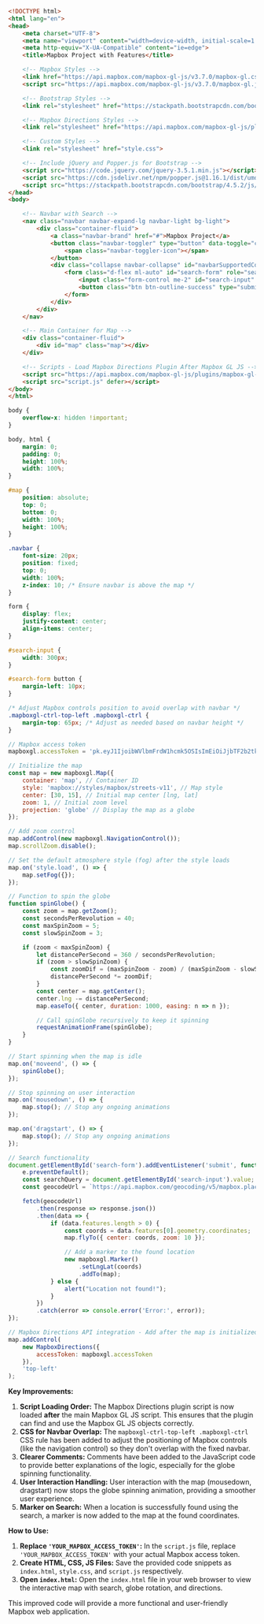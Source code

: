 ```html
<!DOCTYPE html>
<html lang="en">
<head>
    <meta charset="UTF-8">
    <meta name="viewport" content="width=device-width, initial-scale=1.0">
    <meta http-equiv="X-UA-Compatible" content="ie=edge">
    <title>Mapbox Project with Features</title>

    <!-- Mapbox Styles -->
    <link href="https://api.mapbox.com/mapbox-gl-js/v3.7.0/mapbox-gl.css" rel="stylesheet">
    <script src="https://api.mapbox.com/mapbox-gl-js/v3.7.0/mapbox-gl.js"></script>

    <!-- Bootstrap Styles -->
    <link rel="stylesheet" href="https://stackpath.bootstrapcdn.com/bootstrap/4.5.2/css/bootstrap.min.css">

    <!-- Mapbox Directions Styles -->
    <link rel="stylesheet" href="https://api.mapbox.com/mapbox-gl-js/plugins/mapbox-gl-directions/v4.3.1/mapbox-gl-directions.css" type="text/css">

    <!-- Custom Styles -->
    <link rel="stylesheet" href="style.css">

    <!-- Include jQuery and Popper.js for Bootstrap -->
    <script src="https://code.jquery.com/jquery-3.5.1.min.js"></script>
    <script src="https://cdn.jsdelivr.net/npm/popper.js@1.16.1/dist/umd/popper.min.js"></script>
    <script src="https://stackpath.bootstrapcdn.com/bootstrap/4.5.2/js/bootstrap.min.js"></script>
</head>
<body>

    <!-- Navbar with Search -->
    <nav class="navbar navbar-expand-lg navbar-light bg-light">
        <div class="container-fluid">
            <a class="navbar-brand" href="#">Mapbox Project</a>
            <button class="navbar-toggler" type="button" data-toggle="collapse" data-target="#navbarSupportedContent" aria-controls="navbarSupportedContent" aria-expanded="false" aria-label="Toggle navigation">
                <span class="navbar-toggler-icon"></span>
            </button>
            <div class="collapse navbar-collapse" id="navbarSupportedContent">
                <form class="d-flex ml-auto" id="search-form" role="search">
                    <input class="form-control me-2" id="search-input" type="search" placeholder="Search for places..." aria-label="Search">
                    <button class="btn btn-outline-success" type="submit">Search</button>
                </form>
            </div>
        </div>
    </nav>

    <!-- Main Container for Map -->
    <div class="container-fluid">
        <div id="map" class="map"></div>
    </div>

    <!-- Scripts - Load Mapbox Directions Plugin After Mapbox GL JS -->
    <script src="https://api.mapbox.com/mapbox-gl-js/plugins/mapbox-gl-directions/v4.3.1/mapbox-gl-directions.js"></script>
    <script src="script.js" defer></script> 
</body>
</html>
```

```css
body {
    overflow-x: hidden !important;
}

body, html {
    margin: 0;
    padding: 0;
    height: 100%;
    width: 100%;
}

#map {
    position: absolute;
    top: 0;
    bottom: 0;
    width: 100%;
    height: 100%;
}

.navbar {
    font-size: 20px;
    position: fixed;
    top: 0;
    width: 100%;
    z-index: 10; /* Ensure navbar is above the map */
}

form {
    display: flex;
    justify-content: center;
    align-items: center;
}

#search-input {
    width: 300px;
}

#search-form button {
    margin-left: 10px;
}

/* Adjust Mapbox controls position to avoid overlap with navbar */
.mapboxgl-ctrl-top-left .mapboxgl-ctrl {
    margin-top: 65px; /* Adjust as needed based on navbar height */
}
```

```javascript
// Mapbox access token
mapboxgl.accessToken = 'pk.eyJ1IjoibWVlbmFrdW1hcmk5OSIsImEiOiJjbTF2b2tkbGwwZDUyMmtzOTEzM3N6OGRyIn0.ULzQg5dQHvS4Hg6NxkNjVQ'; // Replace with your actual Mapbox access token

// Initialize the map
const map = new mapboxgl.Map({
    container: 'map', // Container ID
    style: 'mapbox://styles/mapbox/streets-v11', // Map style
    center: [30, 15], // Initial map center [lng, lat]
    zoom: 1, // Initial zoom level
    projection: 'globe' // Display the map as a globe
});

// Add zoom control
map.addControl(new mapboxgl.NavigationControl());
map.scrollZoom.disable(); 

// Set the default atmosphere style (fog) after the style loads
map.on('style.load', () => {
    map.setFog({}); 
});

// Function to spin the globe
function spinGlobe() {
    const zoom = map.getZoom();
    const secondsPerRevolution = 40;
    const maxSpinZoom = 5;
    const slowSpinZoom = 3;

    if (zoom < maxSpinZoom) {
        let distancePerSecond = 360 / secondsPerRevolution;
        if (zoom > slowSpinZoom) {
            const zoomDif = (maxSpinZoom - zoom) / (maxSpinZoom - slowSpinZoom);
            distancePerSecond *= zoomDif;
        }
        const center = map.getCenter();
        center.lng -= distancePerSecond;
        map.easeTo({ center, duration: 1000, easing: n => n });

        // Call spinGlobe recursively to keep it spinning
        requestAnimationFrame(spinGlobe);
    }
}

// Start spinning when the map is idle
map.on('moveend', () => {
    spinGlobe();
});

// Stop spinning on user interaction
map.on('mousedown', () => {
    map.stop(); // Stop any ongoing animations
});

map.on('dragstart', () => {
    map.stop(); // Stop any ongoing animations
});

// Search functionality
document.getElementById('search-form').addEventListener('submit', function(e) {
    e.preventDefault();
    const searchQuery = document.getElementById('search-input').value;
    const geocodeUrl = `https://api.mapbox.com/geocoding/v5/mapbox.places/${searchQuery}.json?access_token=${mapboxgl.accessToken}`;

    fetch(geocodeUrl)
        .then(response => response.json())
        .then(data => {
            if (data.features.length > 0) {
                const coords = data.features[0].geometry.coordinates;
                map.flyTo({ center: coords, zoom: 10 });

                // Add a marker to the found location
                new mapboxgl.Marker()
                    .setLngLat(coords)
                    .addTo(map);
            } else {
                alert("Location not found!");
            }
        })
        .catch(error => console.error('Error:', error));
});

// Mapbox Directions API integration - Add after the map is initialized
map.addControl(
    new MapboxDirections({
        accessToken: mapboxgl.accessToken
    }),
    'top-left'
);
```

**Key Improvements:**

1.  **Script Loading Order:** The Mapbox Directions plugin script is now loaded **after** the main Mapbox GL JS script. This ensures that the plugin can find and use the Mapbox GL JS objects correctly.
2.  **CSS for Navbar Overlap:** The `mapboxgl-ctrl-top-left .mapboxgl-ctrl` CSS rule has been added to adjust the positioning of Mapbox controls (like the navigation control) so they don't overlap with the fixed navbar.
3.  **Clearer Comments:** Comments have been added to the JavaScript code to provide better explanations of the logic, especially for the globe spinning functionality.
4.  **User Interaction Handling:** User interaction with the map (mousedown, dragstart) now stops the globe spinning animation, providing a smoother user experience.
5.  **Marker on Search:** When a location is successfully found using the search, a marker is now added to the map at the found coordinates.

**How to Use:**

1.  **Replace `'YOUR_MAPBOX_ACCESS_TOKEN'`:** In the `script.js` file, replace `'YOUR_MAPBOX_ACCESS_TOKEN'` with your actual Mapbox access token.
2.  **Create HTML, CSS, JS Files:** Save the provided code snippets as `index.html`, `style.css`, and `script.js` respectively.
3.  **Open `index.html`:** Open the `index.html` file in your web browser to view the interactive map with search, globe rotation, and directions.

This improved code will provide a more functional and user-friendly Mapbox web application.
